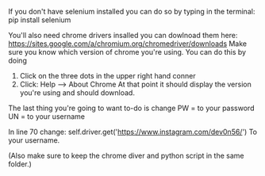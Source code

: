 If you don't have selenium installed you can do so by typing in the terminal: pip install selenium

You'll also need chrome drivers insalled you can dowlnoad them here: https://sites.google.com/a/chromium.org/chromedriver/downloads
Make sure you know which version of chrome you're using. You can do this by doing 
1. Click on the three dots in the upper right hand conner
2. Click: Help --> About Chrome
At that point it should display the version you're using and should download.

The last thing you're going to want to-do is change 
PW = to your password
UN = to your username

In line 70 change: self.driver.get('https://www.instagram.com/dev0n56/')
To your username.

(Also make sure to keep the chrome diver and python script in the same folder.)
